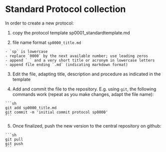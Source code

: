 Standard Protocol collection
============================

In order to create a new protocol:

  1. copy the protocol template sp0001_standardtemplate.md

  2. file name format `sp0000_title.md`

    - `sp` is lowercase
    - replace `0000` by the next available number; use leading zeros
    - append `_` and a very short title or acronym in lowercase letters
    - append file ending `.md` (indicating markdown format)

  3. Edit the file, adapting title, description and procedure as indicated in
  the template

  4. Add and commit the file to the repository. E.g. using `git`, the following
  commands work (repeat as you make changes, adapt the file name):

    ```sh
    git add sp0000_title.md
    git commit -m 'initial commit protocol sp0000'
    ```

  5. Once finalized, push the new version to the central repository on github:

    ```sh
    git pull
    git push
    ```




